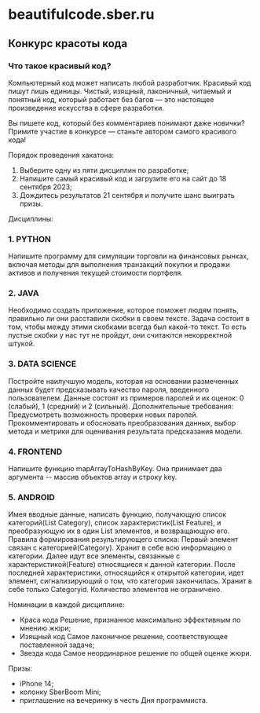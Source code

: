 # beautifulcode.sber.ru

## Конкурс красоты кода

### Что такое красивый код?
Компьютерный код может написать любой разработчик. Красивый код пишут лишь единицы.
Чистый, изящный, лаконичный, читаемый и понятный код, который работает без багов — это настоящее произведение искусства в сфере разработки.

Вы пишете код, который без комментариев понимают даже новички? Примите участие в конкурсе — станьте автором самого красивого кода!

Порядок проведения хакатона:
1. Выберите одну из пяти дисциплин по разработке;
2. Напишите самый красивый код и загрузите его на сайт до 18 сентября 2023;
3. Дождитесь результатов 21 сентября и получите шанс выиграть призы.

Дисциплины:

### 1. PYTHON

Напишите программу для симуляции торговли на финансовых рынках, включая методы для выполнения транзакций покупки и продажи активов и получения текущей стоимости портфеля.
### 2. JAVA

Необходимо создать приложение, которое поможет людям понять, правильно ли они расставили скобки в своем тексте. Задача состоит в том, чтобы между этими скобками всегда был какой-то текст. То есть пустые скобки у нас тут не пройдут, они считаются некорректной штукой.
### 3. DATA SCIENCE

Постройте наилучшую модель, которая на основании размеченных данных будет предсказывать качество пароля, введенного пользователем. Данные состоят из примеров паролей и их оценок: 0 (слабый), 1 (средний) и 2 (сильный).
Дополнительные требования:
Предусмотреть возможность проверки новых паролей. Прокомментировать и обосновать преобразования данных, выбор метода и метрики для оценивания результата предсказания модели.
### 4. FRONTEND

Напишите функцию mapArrayToHashByKey. Она принимает два аргумента -- массив объектов array и строку key.
### 5. ANDROID

Имея вводные данные, написать функцию, получающую список категорий(List Category), список характеристик(List Feature), и преобразующую их в один List элементов, и возвращающую его.
Правила формирования результирующего списка:
Первый элемент связан с категорией(Category). Хранит в себе всю информацию о категории.
Далее идут все элементы, связанные с характеристикой(Feature) относящиеся к данной категории.
После последней характеристики, относящийся к открытой категории, идет элемент, сигнализирующий о том, что категория закончилась. Хранит в себе только Categoryid.
Количество элементов не ограничено.

Номинации в каждой дисциплине:
* Краса кода
Решение, признанное максимально эффективным по мнению жюри;
* Изящный код
Самое лаконичное решение, соответствующее поставленной задаче;
* Звезда кода
Самое неординарное решение по общей оценке жюри.

Призы:
* iPhone 14;
* колонку SberBoom Mini;
* приглашение на вечеринку в честь Дня программиста.
